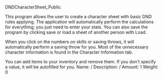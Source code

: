 DNDCharacterSheet_Public

This program allows the user to create a character sheet with basic DND rules applying.
The application will automatically perform the calculations for everything; you just need to enter your stats.
You can also save the program by clicking save or load a sheet of another person with Load.

When you click on the numbers on skills or saving throws, it will automatically perform a saving throw for you.
Most of the unnecessary character information is found in the Character Information tab.

You can add items to your inventory and remove them. If you don't specify a value, it will be autofilled for you.
Name: /
Description: /
Amount: 1
Weight: 0
